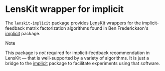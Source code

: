 # LensKit wrapper for implicit

The `lenskit-implicit` package provides [LensKit][] wrappers for the
implicit-feedback matrix factorization algorithms found in Ben Frederickson's
[implicit][] package.

> [!NOTE]
> This package is *not* required for implicit-feedback recommendation in
> LensKit — that is well-supported by a variety of algorithms. It is just
> a bridge to the [implicit][] package to facilitate experiments using
> that software.

[implicit]: https://pypi.org/project/implicit
[LensKit]: https://lkpy.lenskit.org
